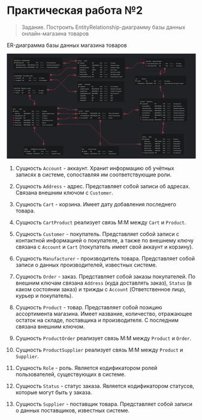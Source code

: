 # Практическая работа №2

> Задание. Построить EntityRelationship-диаграмму базы данных онлайн-магазина товаров

ER-диаграмма базы данных магазина товаров

![pictures](./pictures/erd.png)

1. Сущность `Account` - аккаунт. Хранит информацию об учётных записях в системе, сопоставляя им соответствующие роли.

2. Сущность `Address` - адрес. Представляет собой записи об адресах. Связана внешним ключом с `Customer`.

3. Сущность `Cart` - корзина. Имеет дату добавления последнего товара.

4. Сущность `CartProduct` реализует связь М:М между `Cart` и `Product`.

5. Сущность `Customer` - покупатель. Представляет собой записи с контактной информацией о покупателе, а также по внешнему ключу связана с `Account` и `Cart` (покупатель имеет свой аккаунт и корзину).

6. Сущность `Manufacturer` - производитель товара. Представляет собой записи о данных производителей, известных системе.

7. Сущность `Order` - заказ. Представляет собой заказы покупателей. По внешним ключам связана `Address` (куда доставлять заказ), `Status` (в каком состоянии заказ) и трижды с `Account` (Ответственное лицо, курьер и покупатель).

8. Сущность `Product` - товар. Представляет собой позицию ассортимента магазина. Имеет название, количество, отражающее остаток на складе, поставщика и производителя. С последним связана внешним ключом.

9. Сушность `ProductOrder` реализует связь М:М между `Product` и `Order`.

9. Сущность `ProductSupplier` реализует связь М:М между `Product` и `Supplier`.

10. Сущность `Role` - роль. Является кодификатором ролей пользователей, существующих в системе.

11. Сущность `Status` - статус заказа. Является кодификатором статусов, которые могут быть у заказа.

12. Сущность `Supplier` - поставщик товара. Представляет собой записи о данных поставщиков, известных системе.

